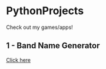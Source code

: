# PythonProjects

Check out my games/apps!

## 1 - Band Name Generator
[Click here](https://replit.com/@MikeMaroney/band-name-generator-start#main.py)

